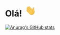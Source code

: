 # Olá! <img src="https://github.com/gherrerar/gherrerar/blob/main/img/wave.gif" width="40px">

[![Anurag's GitHub stats](https://github-readme-stats.vercel.app/api?username=gherrerar)](https://github.com/anuraghazra/github-readme-stats)
